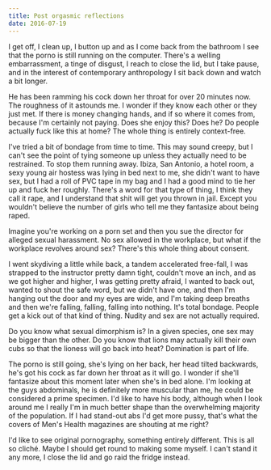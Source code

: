 ```yaml
---
title: Post orgasmic reflections
date: 2016-07-19
---
```


I get off, I clean up, I button up and as I come back from the bathroom I see that the porno is still running on the computer.  There's a welling embarrassment, a tinge of disgust, I reach to close the lid, but I take pause, and in the interest of contemporary anthropology I sit back down and watch a bit longer.

He has been ramming his cock down her throat for over 20 minutes now.  The roughness of it astounds me.  I wonder if they know each other or they just met.  If there is money changing hands, and if so where it comes from, because I'm certainly not paying.  Does she enjoy this?  Does he?  Do people actually fuck like this at home?  The whole thing is entirely context-free.

I've tried a bit of bondage from time to time.  This may sound creepy, but I can't see the point of tying someone up unless they actually need to be restrained.  To stop them running away.  Ibiza, San Antonio, a hotel room, a sexy young air hostess was lying in bed next to me, she didn't want to have sex, but I had a roll of PVC tape in my bag and I had a good mind to tie her up and fuck her roughly.  There's a word for that type of thing, I think they call it rape, and I understand that shit will get you thrown in jail.  Except you wouldn't believe the number of girls who tell me they fantasize about being raped.

Imagine you're working on a porn set and then you sue the director for alleged sexual harassment.  No sex allowed in the workplace, but what if the workplace revolves around sex?
There's this whole thing about consent.

I went skydiving a little while back, a tandem accelerated free-fall, I was strapped to the instructor pretty damn tight, couldn't move an inch, and as we got higher and higher, I was getting pretty afraid, I wanted to back out, wanted to shout the safe word, but we didn't have one, and then I'm hanging out the door and my eyes are wide, and I'm taking deep breaths and then we're falling, falling, falling into nothing.  It's total bondage.  People get a kick out of that kind of thing.  Nudity and sex are not actually required.

Do you know what sexual dimorphism is?  In a given species, one sex may be bigger than the other.  Do you know that lions may actually kill their own cubs so that the lioness will go back into heat?  Domination is part of life.

The porno is still going, she's lying on her back, her head tilted backwards, he's got his cock as far down her throat as it will go.  I wonder if she'll fantasize about this moment later when she's in bed alone.  I'm looking at the guys abdominals, he is definitely more muscular than me, he could be considered a prime specimen.  I'd like to have his body, although when I look around me I really I'm in much better shape than the overwhelming majority of the population.  If I had stand-out abs I'd get more pussy, that's what the covers of Men's Health magazines are shouting at me right?

I'd like to see original pornography, something entirely different.  This is all so cliché.  Maybe I should get round to making some myself.  I can't stand it any more, I close the lid and go raid the fridge instead.

